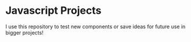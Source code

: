 # Javascript Projects

I use this repository to test new components or save ideas for future use in bigger projects!
